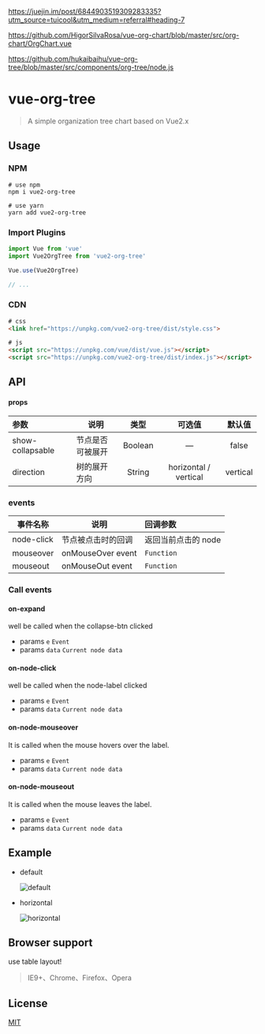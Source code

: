 

https://juejin.im/post/6844903519309283335?utm_source=tuicool&utm_medium=referral#heading-7

https://github.com/HigorSilvaRosa/vue-org-chart/blob/master/src/org-chart/OrgChart.vue

https://github.com/hukaibaihu/vue-org-tree/blob/master/src/components/org-tree/node.js


# vue-org-tree

> A simple organization tree chart based on Vue2.x

## Usage

### NPM

```
# use npm
npm i vue2-org-tree

# use yarn
yarn add vue2-org-tree
```
### Import Plugins

``` js
import Vue from 'vue'
import Vue2OrgTree from 'vue2-org-tree'

Vue.use(Vue2OrgTree)

// ...
```

### CDN

``` html
# css
<link href="https://unpkg.com/vue2-org-tree/dist/style.css">

# js
<script src="https://unpkg.com/vue/dist/vue.js"></script>
<script src="https://unpkg.com/vue2-org-tree/dist/index.js"></script>
```


## API

#### props

| 参数 | 说明 | 类型 | 可选值 | 默认值
| :-----| ---- | :----: | :----: |  :----: |
| show-collapsable | 	节点是否可被展开 | Boolean | — | false
| direction | 树的展开方向 |  String |  horizontal / vertical | vertical

### events

  事件名称        | 说明                            | 回调参数
  ------------------|-----------------------------------------|:----------------------
  node-click             |  	节点被点击时的回调              | 返回当前点击的 node
  mouseover         |  onMouseOver event                      | `Function`
  mouseout          |  onMouseOut event                       | `Function`

### Call events

#### on-expand
well be called when the collapse-btn clicked

- params `e` `Event`
- params `data` `Current node data`

#### on-node-click
well be called when the node-label clicked

- params `e` `Event`
- params `data` `Current node data`

#### on-node-mouseover
It is called when the mouse hovers over the label.

- params `e` `Event`
- params `data` `Current node data`

#### on-node-mouseout
It is called when the mouse leaves the label.

- params `e` `Event`
- params `data` `Current node data`

## Example

- default

  ![default](./images/default.png)

- horizontal

  ![horizontal](./images/horizontal.png)

## Browser support

  use table layout!

> IE9+、Chrome、Firefox、Opera

## License
[MIT](http://opensource.org/licenses/MIT)
